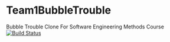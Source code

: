 # Team1BubbleTrouble
Bubble Trouble Clone For Software Engineering Methods Course
[![Build Status](https://travis-ci.org/geenen124/Team1BubbleTrouble.svg?branch=master)](https://travis-ci.org/geenen124/Team1BubbleTrouble)
